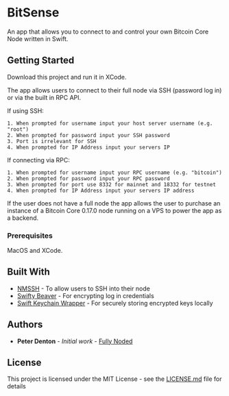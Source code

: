# BitSense

An app that allows you to connect to and control your own Bitcoin Core Node written in Swift.

## Getting Started

Download this project and run it in XCode.

The app allows users to connect to their full node via SSH (password log in) or via the built in RPC API.

If using SSH:

    1. When prompted for username input your host server username (e.g. "root")
    2. When prompted for password input your SSH password
    3. Port is irrelevant for SSH
    4. When prompted for IP Address input your servers IP

If connecting via RPC:

    1. When prompted for username input your RPC username (e.g. "bitcoin")
    2. When prompted for password input your RPC password
    3. When prompted for port use 8332 for mainnet and 18332 for testnet
    4. When prompted for IP Address input your servers IP address

If the user does not have a full node the app allows the user to purchase an instance of a Bitcoin Core 0.17.0 node running on a VPS to power the app as a backend.

### Prerequisites

MacOS and XCode.

## Built With

* [NMSSH](https://github.com/NMSSH/NMSSH) - To allow users to SSH into their node
* [Swifty Beaver](https://github.com/SwiftyBeaver/AES256CBC) - For encrypting log in credentials
* [Swift Keychain Wrapper](https://github.com/jrendel/SwiftKeychainWrapper) - For securely storing encrypted keys locally

## Authors

* **Peter Denton** - *Initial work* - [Fully Noded](https://github.com/FontaineDenton/FullyNoded)

## License

This project is licensed under the MIT License - see the [LICENSE.md](LICENSE.md) file for details
